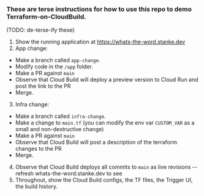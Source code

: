 ### These are terse instructions for how to use this repo to demo Terraform-on-CloudBuild.
(TODO: de-terse-ify these)

1. Show the running application at https://whats-the-word.stanke.dev
2. App change:
  * Make a branch called `app-change`.
  * Modify code in the `/app` folder.
  * Make a PR against `main`
  * Observe that Cloud Build will deploy a preview version to Cloud Run and post the link to the PR
  * Merge.
3. Infra change:
  * Make a branch called `infra-change`.
  * Make a change to `main.tf` (you can modify the env var `CUSTOM_VAR` as a small and non-destructive change)
  * Make a PR against `main`
  * Observe that Cloud Build will post a description of the terraform changes to the PR
  * Merge.
4. Observe that Cloud Build deploys all commits to `main` as live revisions -- refresh whats-the-word.stanke.dev to see
5. Throughout, show the Cloud Build configs, the TF files, the Trigger UI, the build history.

